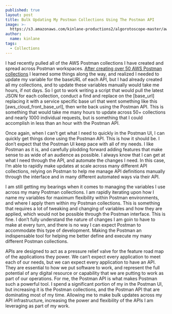 ```yaml
---
published: true
layout: post
title: Bulk Updating My Postman Collections Using The Postman API
image: >-
  https://s3.amazonaws.com/kinlane-productions2/algorotoscope-master/aws-s3-square-file-00-00-35-50-los-angeles-square.jpg
author:
  name: kinlane
tags:
  - Collections
---
```

I had recently pulled all of the AWS Postman collections I have created and spread across Postman workspaces. [After creating over 50 AWS Postman collections](https://github.com/api-evangelist/aws) I learned some things along the way, and realized I needed to update my variable for the baseURL of each API, but I had already created all my collections, and to update these variables manually would take me hours, if not days. So I got to work writing a script that would pull the latest JSON for each collection, conduct a find and replace on the [base_url] replacing it with a service specific base url that went something like this [aws_cloud_front_base_url], then write back using the Postman API. This is something that would take me many hours to update across 50+ collections and nearly 1000 individual requests, but is something that I could accomplish in less than an hour with the Postman API.

Once again, when I can’t get what I need to quickly in the Postman UI, I can quickly get things done using the Postman API. This is how it should be. I don’t expect that the Postman UI keep pace with all of my needs. I like Postman as it is, and carefully plodding forward adding features that make sense to as wide of an audience as possible. I always know that I can get at what I need through the API, and automate the changes I need. In this case, I’m able to rapidly make updates at scale across many different API collections, relying on Postman to help me manage API definitions manually through the interface and in many different automated ways via their API.

I am still getting my bearings when it comes to managing the variables I use across my many Postman collections. I am rapidly iterating upon how I name my variables for maximum flexibility within Postman environments, and where I apply them within my Postman collections. This is something that requires a lot of tweaking and changing of variables and how they are applied, which would not be possible through the Postman interface. This is fine. I don’t fully understand the nature of changes I am goin to have to make at every turn, and there is no way I can expect Postman to accommodate this type of development. Making the Postman an indispensable tool for helping me better define and execute my many different Postman collections.

APIs are designed to act as a pressure relief valve for the feature road map of the applications they power. We can’t expect every application to meet each of our needs, but we can expect every application to have an API. They are essential to how we put software to work, and represent the full potential of any digital resource or capability that we are putting to work as part of our operations. For me, the Postman API is what makes Postman such a powerful tool. I spend a significant portion of my in the Postman UI, but increasing it is the Postman collections, and the Postman API that are dominating most of my time. Allowing me to make bulk updates across my API infrastructure, increasing the power and flexibility of the APIs I am leveraging as part of my work.